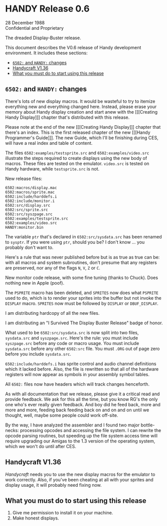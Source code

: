 # HANDY Release 0.6

28 December 1988  
Confidential and Proprietary

The dreaded Display-Buster release.

This document describes the V0.6 release of Handy development environment. It includes these sections:

- [`6502:` and `HANDY:` changes](#6502-and-handy-changes)
- [Handycraft V1.36](#handycraft-v136)
- [What you must do to start using this release](#what-you-must-do-to-start-using-this-release)

## `6502:` and `HANDY:` changes

There's lots of new display macros. It would be wasteful to try to itemize everything new and everything changed here. Instead, please erase your memory about Handy display creation and start anew with the [[[Creating Handy Display]]] chapter that's distributed with this release.

Please note at the end of the new [[[Creating Handy Display]]] chapter that there's an index. This is the first released chapter of the new [[[Handy Programmer's Guide]]]. The new Guide, which I'll be finishing during CES, will have a real index and table of content.

The files `6502:examples/testsprite.src` and `6502:examples/video.src` illustrate the steps required to create displays using the new body of macros. These files are tested on the emulator. `video.src` is tested on Handy hardware, while `testsprite.src` is not.

New release files:

`6502:macros/display.mac`  
`6502:macros/sprite.mac`  
`6502:include/harddefs.i`  
`6502:include/monitor.i`  
`6502:src/display.src`  
`6502:src/sprite.src`  
`6502:src/syszpage.src`  
`6502:examples/testsprite.src`  
`6502:examples/video.src`  
`HANDY:monitor.bin`

The variable `ptr` that's declared in `6502:src/sysdata.src` has been renamed to `sysptr`. If you were using `ptr`, should you be? I don't know ... you probably don't want to.

Here's a rule that was never published before but is as true as true can be: with all macros and system subroutines, don't presume that any registers are preserved, nor any of the flags `N`, `V`, `Z` or `C`.

New monitor code release, with some fine tuning (thanks to Chuck). Does nothing new in Apple (poof).

The `PSPRITE` macro has been deleted, and `SPRITES` now does what `PSPRITE` used to do, which is to render your sprites into the buffer but not invoke the `DISPLAY` macro. `SPRITES` now must be followed by `DISPLAY` or `DBUF_DISPLAY`.

I am distributing hardcopy of all the new files.

I am distributing an "I Survived The Display Buster Release" badge of honor.

What used to be `6502:src/sysdata.src` is now split into two files, `sysdata.src` and `syszpage.src`. Here's the rule: you must include `syszpage.src` before any code or macro usage. You must include `sysdata.src` before any other `6502:src` file. You must `.ORG` out of page zero before you include `sysdata.src`.

`6502:include/harddefs.i` has sprite control and audio channel definitions which it lacked before. Also, the file is rewritten so that all of the hardware registers will now appear as symbols in your assembly symbol tables.

All `6502:` files now have headers which will track changes henceforth.

As with all documentation that we release, please give it a critical read and provide feedback. We ask for this all the time, but you know RG's the only one who's ever really given feedback. And boy did he feed back, more and more and more, feeding back feeding back on and on and on until we thought, well, maybe some people could work off-site.

By the way, I have analyzed the assembler and I found two major bottle-necks: processing opcodes and accessing the file system. I can rewrite the opcode parsing routines, but speeding up the file system access time will require upgrading our Amigas to the 1.3 version of the operating system, which we won't do until after CES.

## Handycraft V1.36

*Handycraft* needs you to use the new display macros for the emulator to work correctly. Also, if you've been cheating at all with your sprites and display usage, it will probably need fixing now.

## What you must do to start using this release

1. Give me permission to install it on your machine.
2. Make honest displays.
